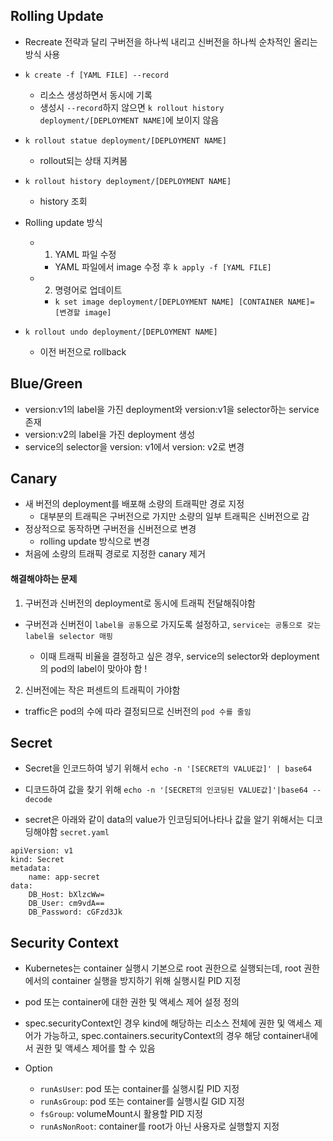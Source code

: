 ## Rolling Update

- Recreate 전략과 달리 구버전을 하나씩 내리고 신버전을 하나씩 순차적인 올리는 방식 사용

- `k create -f [YAML FILE] --record`

  - 리소스 생성하면서 동시에 기록
  - 생성시 `--record`하지 않으면 `k rollout history deployment/[DEPLOYMENT NAME]`에 보이지 않음

- `k rollout statue deployment/[DEPLOYMENT NAME]`
  - rollout되는 상태 지켜봄
- `k rollout history deployment/[DEPLOYMENT NAME]`

  - history 조회

- Rolling update 방식

  - 1. YAML 파일 수정
    - YAML 파일에서 image 수정 후 `k apply -f [YAML FILE]`
  - 2. 명령어로 업데이트
    - `k set image deployment/[DEPLOYMENT NAME] [CONTAINER NAME]=[변경할 image]`

- `k rollout undo deployment/[DEPLOYMENT NAME]`
  - 이전 버전으로 rollback

## Blue/Green

- version:v1의 label을 가진 deployment와 version:v1을 selector하는 service 존재
- version:v2의 label을 가진 deployment 생성
- service의 selector을 version: v1에서 version: v2로 변경

## Canary

- 새 버전의 deployment를 배포해 소량의 트래픽만 경로 지정
  - 대부분의 트래픽은 구버전으로 가지만 소량의 일부 트래픽은 신버전으로 감
- 정상적으로 동작하면 구버전을 신버전으로 변경
  - rolling update 방식으로 변경
- 처음에 소량의 트래픽 경로로 지정한 canary 제거

#### 해결해야하는 문제

1. 구버전과 신버전의 deployment로 동시에 트래픽 전달해줘야함

- 구버전과 신버전이 `label을 공통`으로 가지도록 설정하고, `service는 공통으로 갖는 label을 selector 매핑`

  - 이때 트래픽 비율을 결정하고 싶은 경우, service의 selector와 deployment의 pod의 label이 맞아야 함 !

2. 신버전에는 작은 퍼센트의 트래픽이 가야함

- traffic은 pod의 수에 따라 결정되므로 신버전의 `pod 수를 줄임`

## Secret

- Secret을 인코드하여 넣기 위해서 `echo -n '[SECRET의 VALUE값]' | base64`

- 디코드하여 값을 찾기 위해 `echo -n '[SECRET의 인코딩된 VALUE값]'|base64 --decode`

- secret은 아래와 같이 data의 value가 인코딩되어나타나 값을 알기 위해서는 디코딩해야함
`secret.yaml`
```
apiVersion: v1
kind: Secret
metadata:
    name: app-secret
data:
    DB_Host: bXlzcWw=
    DB_User: cm9vdA==
    DB_Password: cGFzd3Jk
```

## Security Context

- Kubernetes는 container 실행시 기본으로 root 권한으로 실행되는데, root 권한에서의 container 실행을 방지하기 위해 실행시킬 PID 지정
- pod 또는 container에 대한 권한 및 액세스 제어 설정 정의
- spec.securityContext인 경우 kind에 해당하는 리소스 전체에 권한 및 액세스 제어가 가능하고, spec.containers.securityContext의 경우 해당 container내에서 권한 및 액세스 제어를 할 수 있음

- Option
    - `runAsUser`: pod 또는 container를 실행시킬 PID 지정
    - `runAsGroup`: pod 또는 container를 실행시킬 GID 지정
    - `fsGroup`: volumeMount시 활용할 PID 지정
    - `runAsNonRoot`: container를 root가 아닌 사용자로 실행할지 지정

